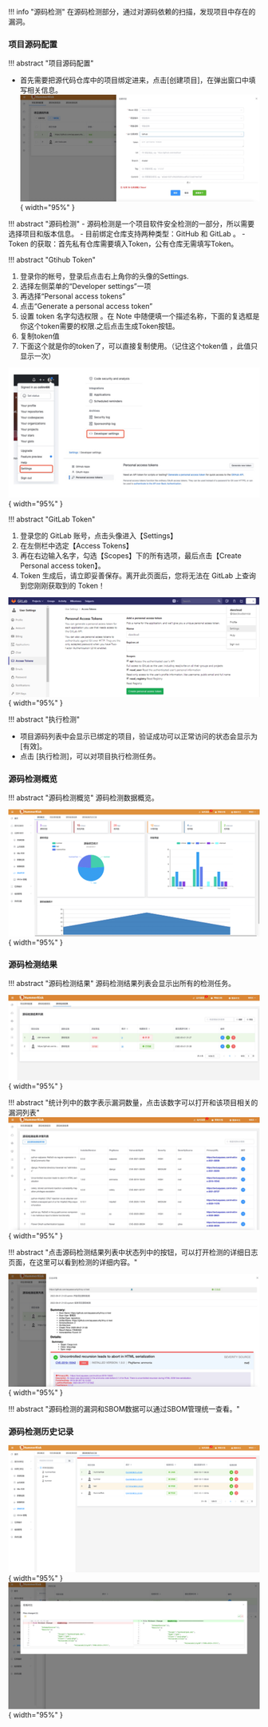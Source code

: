 !!! info "源码检测"
   在源码检测部分，通过对源码依赖的扫描，发现项目中存在的漏洞。

### 项目源码配置

!!! abstract "项目源码配置"
   - 首先需要把源代码仓库中的项目绑定进来，点击[创建项目]，在弹出窗口中填写相关信息。
![绑定源码仓库](../img/user/code/add_code_repo.jpg){ width="95%" }

!!! abstract "源码检测"
    - 源码检测是一个项目软件安全检测的一部分，所以需要选择项目和版本信息。
    - 目前绑定仓库支持两种类型：GitHub 和 GitLab 。
    - Token 的获取：首先私有仓库需要填入Token，公有仓库无需填写Token。

!!! abstract "Gtihub Token"
   1. 登录你的帐号，登录后点击右上角你的头像的Settings.
   2. 选择左侧菜单的“Developer settings”一项
   3. 再选择“Personal access tokens”
   4. 点击“Generate a personal access token” 
   5. 设置 token 名字勾选权限 。在 Note 中随便填一个描述名称，下面的复选框是你这个token需要的权限.之后点击生成Token按钮。
   6. 复制token值
   7. 下面这个就是你的token了，可以直接复制使用。（记住这个token值 ，此值只显示一次）

![GitHubToken](../img/user/code/github_token.jpg){ width="95%" }

!!! abstract "GitLab Token"
   1. 登录您的 GitLab 账号，点击头像进入【Settings】
   2. 在左侧栏中选定【Access Tokens】
   3. 再在右边输入名字，勾选【Scopes】下的所有选项，最后点击【Create Personal access token】。
   4. Token 生成后，请立即妥善保存。离开此页面后，您将无法在 GitLab 上查询到您刚刚获取到的 Token！

![GitLabToken](../img/user/code/gitlab_token.png){ width="95%" }

!!! abstract "执行检测"
   - 项目源码列表中会显示已绑定的项目，验证成功可以正常访问的状态会显示为 [有效]。  
   - 点击 [执行检测]，可以对项目执行检测任务。

### 源码检测概览

!!! abstract "源码检测概览"
   源码检测数据概览。

![源码检测概览](../img/release/0.4.0/code.png){ width="95%" }

### 源码检测结果

!!! abstract "源码检测结果"
   源码检测结果列表会显示出所有的检测任务。

![源码检测结果](../img/user/code/code_scan_result.jpg){ width="95%" }

!!! abstract "统计列中的数字表示漏洞数量，点击该数字可以打开和该项目相关的漏洞列表"
![源码检测详情列表](../img/user/code/code_result_detail.jpg){ width="95%" }

!!! abstract "点击源码检测结果列表中状态列中的按钮，可以打开检测的详细日志页面，在这里可以看到检测的详细内容。"

![源码检测详情日志](../img/user/code/code_log_detail.jpg){ width="95%" }

!!! abstract "源码检测的漏洞和SBOM数据可以通过SBOM管理统一查看。"

### 源码检测历史记录

![源码检测概览](../img/release/0.4.0/code3.png){ width="95%" }
![源码检测概览](../img/release/0.4.0/code4.png){ width="95%" }
